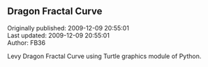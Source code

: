 ## Dragon Fractal Curve  
Originally published: 2009-12-09 20:55:01  
Last updated: 2009-12-09 20:55:01  
Author: FB36   
  
Levy Dragon Fractal Curve using Turtle graphics module of Python.